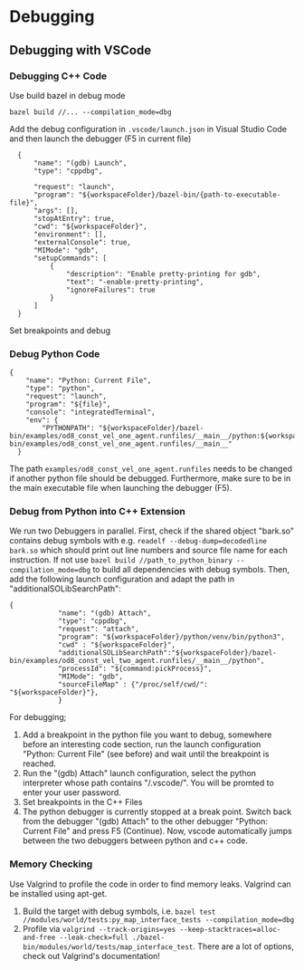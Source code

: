 Debugging
================================

## Debugging with VSCode

### Debugging C++ Code
Use build bazel in debug mode
```
bazel build //... --compilation_mode=dbg 
```
Add the debug configuration in `.vscode/launch.json` in Visual Studio Code and then launch the debugger (F5 in current file)
```
  {
      "name": "(gdb) Launch",
      "type": "cppdbg",

      "request": "launch",
      "program": "${workspaceFolder}/bazel-bin/{path-to-executable-file}",
      "args": [],
      "stopAtEntry": true,
      "cwd": "${workspaceFolder}",
      "environment": [],
      "externalConsole": true,
      "MIMode": "gdb",
      "setupCommands": [
          {
              "description": "Enable pretty-printing for gdb",
              "text": "-enable-pretty-printing",
              "ignoreFailures": true
          }
      ]
  }
```
Set breakpoints and debug


### Debug Python Code
```
{
    "name": "Python: Current File",
    "type": "python",
    "request": "launch",
    "program": "${file}",
    "console": "integratedTerminal",
    "env": {
        "PYTHONPATH": "${workspaceFolder}/bazel-bin/examples/od8_const_vel_one_agent.runfiles/__main__/python:${workspaceFolder}/bazel-bin/examples/od8_const_vel_one_agent.runfiles/__main__"
  }
```
The path `examples/od8_const_vel_one_agent.runfiles` needs to be changed if another python file should be debugged. Furthermore, make sure to be in the main executable file when launching the debugger (F5).

### Debug from Python into C++ Extension

We run two Debuggers in parallel. First, check if the shared object "bark.so" contains debug symbols with e.g. `readelf --debug-dump=decodedline bark.so` which should print out line numbers and source file name for each instruction. If not use `bazel build //path_to_python_binary --compilation_mode=dbg` to build all dependencies with debug symbols.  Then, add the following launch configuration and adapt the path in "additionalSOLibSearchPath":
```
{
            "name": "(gdb) Attach",
            "type": "cppdbg",
            "request": "attach",
            "program": "${workspaceFolder}/python/venv/bin/python3",
            "cwd" : "${workspaceFolder}",
            "additionalSOLibSearchPath":"${workspaceFolder}/bazel-bin/examples/od8_const_vel_two_agent.runfiles/__main__/python",
            "processId": "${command:pickProcess}",
            "MIMode": "gdb",
            "sourceFileMap" : {"/proc/self/cwd/": "${workspaceFolder}"},
            }
```
For debugging;
1. Add a breakpoint in the python file you want to debug, somewhere before an interesting code section, run the launch configuration "Python: Current File" (see before) and wait until the breakpoint is reached.
2. Run the "(gdb) Attach" launch configuration, select the python interpreter whose path contains "/.vscode/". You will be promted to enter your user password.
3. Set breakpoints in the C++ Files
4. The python debugger is currently stopped at a break point. Switch back from the debugger "(gdb) Attach" to the other debugger "Python: Current File" and press F5 (Continue). Now, vscode automatically jumps between the two debuggers between python and c++ code.

### Memory Checking

Use Valgrind to profile the code in order to find memory leaks. Valgrind can be installed using apt-get.
1. Build the target with debug symbols, i.e. `bazel test //modules/world/tests:py_map_interface_tests --compilation_mode=dbg`
2. Profile via `valgrind --track-origins=yes --keep-stacktraces=alloc-and-free --leak-check=full ./bazel-bin/modules/world/tests/map_interface_test`. There are a lot of options, check out Valgrind's documentation!

